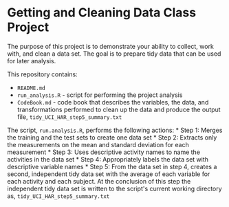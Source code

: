 # Getting and Cleaning Data Class Project

The purpose of this project is to demonstrate your ability to collect, work with, and clean a data set. The goal is to prepare tidy data that can be used for later analysis.

This repository contains:
 *  `README.md`
 *  `run_analysis.R` - script for performing the project analysis
 *  `CodeBook.md` - code book that describes the variables, the data, and transformations performed to clean up the data and produce the output file, `tidy_UCI_HAR_step5_summary.txt`
 
 The script, `run.analysis.R`, performs the following actions:
    * Step 1: Merges the training and the test sets to create one data set
    * Step 2: Extracts only the measurements on the mean and standard deviation for each measurement
    * Step 3: Uses descriptive activity names to name the activities in the data set
    * Step 4: Appropriately labels the data set with descriptive variable names
    * Step 5: From the data set in step 4, creates a second, independent tidy data set with the average of each variable for each activity and each subject. At the conclusion of this step the independent tidy data set is written to the script's current working directory as, `tidy_UCI_HAR_step5_summary.txt`
